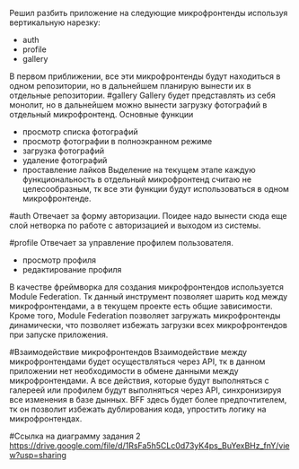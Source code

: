 Решил разбить приложение на следующие микрофронтенды используя вертикальную нарезку:
- auth
- profile
- gallery

В первом приближении, все эти микрофронтенды будут находиться в одном репозитории, но в дальнейшем планирую вынести их в отдельные репозитории.
#gallery
Gallery будет представлять из себя монолит, но в дальнейшем можно вынести загрузку фотографий в отдельный микрофронтенд.
Основные функции
- просмотр списка фотографий
- просмотр фотографии в полноэкранном режиме
- загрузка фотографий
- удаление фотографий
- проставление лайков
Выделение на текущем этапе каждую функциональность в отдельный микрофронтенд считаю не целесообразным, тк все эти функции будут использоваться в одном микрофронтенде.

#auth 
Отвечает за форму авторизации. Поидее надо вынести сюда еще слой нетворка по работе с авторизацией и выходом из системы.

#profile
Отвечает за управление профилем пользователя.
- просмотр профиля
- редактирование профиля


В качестве фреймворка для создания микрофронтендов используется Module Federation. Тк данный инструмент позволяет шарить код между микрофронтендами, а в текущем проекте есть общие зависимости. Кроме того, Module Federation позволяет загружать микрофронтенды динамически, что позволяет избежать загрузки всех микрофронтендов при запуске приложения.

#Взаимодействие микрофронтендов
Взаимодействие между микрофронтендами будет осуществляться через API, тк в данном приложении нет необходимости в обмене данными между микрофронтендами.
А все действия, которые будут выполняться с галереей или профилем будут выполняться через API, синхронизируя все изменения в базе дынных.
BFF здесь будет более предпочтителем, тк он позволит избежать дублирования кода, упростить логику на микрофронтендах.

#Ссылка на диаграмму задания 2
https://drive.google.com/file/d/1RsFa5h5CLc0d73yK4ps_BuYexBHz_fnY/view?usp=sharing

